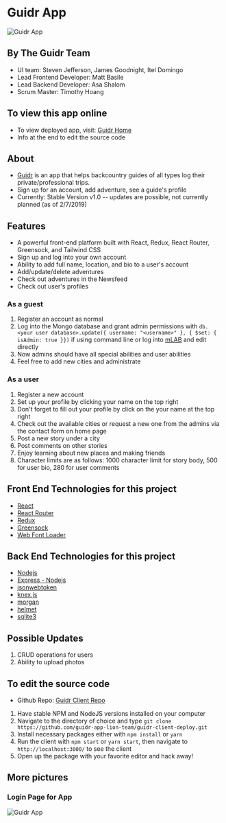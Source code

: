 # Guidr App

![Guidr App](https://i.imgur.com/479OBJ5.png)

## By The Guidr Team
- UI team: Steven Jefferson, James Goodnight, Itel Domingo
- Lead Frontend Developer: Matt Basile
- Lead Backend Developer: Asa Shalom
- Scrum Master: Timothy Hoang

## To view this app online

- To view deployed app, visit: [Guidr Home](https://guidr2.netlify.com/)
- Info at the end to edit the source code

## About

- [Guidr](https://guidr2.netlify.com/) is an app that helps backcountry guides of all types log their private/professional trips.
- Sign up for an account, add adventure, see a guide's profile
- Currently: Stable Version v1.0 -- updates are possible, not currently planned (as of 2/7/2019)

## Features

- A powerful front-end platform built with React, Redux, React Router, Greensock, and Tailwind CSS
- Sign up and log into your own account
- Ability to add full name, location, and bio to a user's account
- Add/update/delete adventures
- Check out adventures in the Newsfeed
- Check out user's profiles

### As a guest

1. Register an account as normal
2. Log into the Mongo database and grant admin permissions with `db.<your user database>.update({ username: "<username>" }, { $set: { isAdmin: true }})` if using command line or log into [mLAB](https://mlab.com/) and edit directly
3. Now admins should have all special abilities and user abilities
4. Feel free to add new cities and administrate

### As a user

1. Register a new account
2. Set up your profile by clicking your name on the top right
3. Don't forget to fill out your profile by click on the your name at the top right
4. Check out the available cities or request a new one from the admins via the contact form on home page
5. Post a new story under a city
6. Post comments on other stories
7. Enjoy learning about new places and making friends
8. Character limits are as follows: 1000 character limit for story body, 500 for user bio, 280 for user comments

## Front End Technologies for this project

- [React](https://reactjs.org/)
- [React Router](https://github.com/ReactTraining/react-router)
- [Redux](https://redux.js.org/)
- [Greensock](https://www.npmjs.com/package/gsap)
- [Web Font Loader](https://www.npmjs.com/package/webfontloader)

## Back End Technologies for this project
- [Nodejs](https://nodejs.org/en/)
- [Express - Nodejs](https://expressjs.com/)
- [jsonwebtoken](https://www.npmjs.com/package/jsonwebtoken)
- [knex.js](https://knexjs.org/)
- [morgan](https://www.npmjs.com/package/morgan/v/1.1.1)
- [helmet](https://helmetjs.github.io/)
- [sqlite3](https://www.npmjs.com/package/sqlite3)

## Possible Updates

1. CRUD operations for users
2. Ability to upload photos

## To edit the source code

- Github Repo: [Guidr Client Repo](https://github.com/guidr-app-lion-team/guidr-client-deploy)
1. Have stable NPM and NodeJS versions installed on your computer
2. Navigate to the directory of choice and type `git clone https://github.com/guidr-app-lion-team/guidr-client-deploy.git`
3. Install necessary packages either with `npm install` or `yarn`
4. Run the client with `npm start` or `yarn start`, then navigate to `http://localhost:3000/` to see the client
5. Open up the package with your favorite editor and hack away!

## More pictures

### Login Page for App
![Guidr App](https://i.imgur.com/479OBJ5.png)
